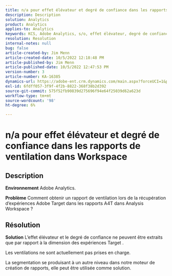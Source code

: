 ```yaml
---
title: n/a pour effet élévateur et degré de confiance dans les rapports de ventilation dans Workspace
description: Description
solution: Analytics
product: Analytics
applies-to: Analytics
keywords: KCS, Adobe Analytics, s/o, effet élévateur, degré de confiance, rapports de ventilation, espace de travail, FAQ
resolution: Resolution
internal-notes: null
bug: false
article-created-by: Jim Menn
article-created-date: 10/5/2022 12:18:48 PM
article-published-by: Jim Menn
article-published-date: 10/5/2022 12:47:53 PM
version-number: 3
article-number: KA-16385
dynamics-url: https://adobe-ent.crm.dynamics.com/main.aspx?forceUCI=1&pagetype=entityrecord&etn=knowledgearticle&id=49ac8ed8-a744-ed11-bba1-000d3a3064b8
exl-id: 6fdff057-3f9f-4f2b-8822-368f38b2d392
source-git-commit: 575f52fb90839d275696f94e64f25039d62a623d
workflow-type: tm+mt
source-wordcount: '98'
ht-degree: 6%

---
```


# n/a pour effet élévateur et degré de confiance dans les rapports de ventilation dans Workspace

## Description


<b>Environnement</b>
Adobe Analytics.

<b>Problème</b>
Comment obtenir un rapport de ventilation lors de la récupération d’expériences Adobe Target dans les rapports A4T dans Analysis Workspace ?


## Résolution


<b>Solution</b>
L’effet élévateur et le degré de confiance ne peuvent être extraits que par rapport à la dimension des expériences Target .

Les ventilations ne sont actuellement pas prises en charge.

La segmentation se produisant à un autre niveau dans notre moteur de création de rapports, elle peut être utilisée comme solution.
